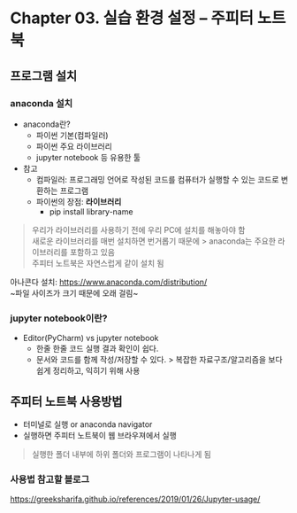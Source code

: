# Chapter 03. 실습 환경 설정 – 주피터 노트북

## 프로그램 설치

### anaconda 설치
- anaconda란?
  - 파이썬 기본(컴파일러)
  - 파이썬 주요 라이브러리
  - jupyter notebook 등 유용한 툴
- 참고
  - 컴파일러: 프로그래밍 언어로 작성된  코드를 컴퓨터가 실행할 수  있는 코드로 변환하는 프로그램
  - 파이썬의 장점: **라이브러리**
    - pip install library-name
> 우리가 라이브러리를 사용하기 전에 우리 PC에 설치를 해놓아야 함  
> 새로운 라이브러리를 매번 설치하면 번거롭기 때문에  > anaconda는 주요한 라이브러리를 포함하고 있음  
주피터 노트북은 자연스럽게 같이 설치 됨

아나콘다 설치: https://www.anaconda.com/distribution/  
~파일 사이즈가 크기 때문에 오래 걸림~


### jupyter notebook이란?
- Editor(PyCharm) vs jupyter notebook
  - 한줄 한줄 코드 실행 결과 확인이 쉽다.
  - 문서와 코드를 함께 작성/저장할 수 있다.  > 복잡한 자료구조/알고리즘을 보다 쉽게 정리하고, 익히기 위해 사용   

## 주피터 노트북 사용방법
- 터미널로 실행 or anaconda navigator  
- 실행하면 주피터 노트북이 웹 브라우져에서 실행  
> 실행한 폴더 내부에 하위 폴더와 프로그램이 나타나게 됨  

### 사용법 참고할 블로그
https://greeksharifa.github.io/references/2019/01/26/Jupyter-usage/
